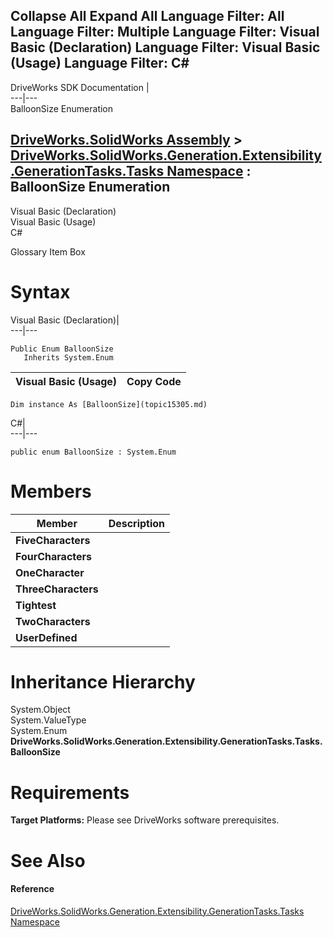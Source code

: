 Collapse All Expand All Language Filter: All  Language Filter: Multiple  Language Filter: Visual Basic (Declaration) Language Filter: Visual Basic (Usage) Language Filter: C#  
---  
DriveWorks SDK Documentation  |   
---|---  
BalloonSize Enumeration   
  
[DriveWorks.SolidWorks Assembly](topic13342.md) > [DriveWorks.SolidWorks.Generation.Extensibility.GenerationTasks.Tasks Namespace](topic15301.md) : BalloonSize Enumeration  
---  
  
Visual Basic (Declaration)    
Visual Basic (Usage)    
C# 

Glossary Item Box

# Syntax

Visual Basic (Declaration)|   
---|---  
      
    
    Public Enum BalloonSize 
       Inherits System.Enum  
  
Visual Basic (Usage)| Copy Code  
---|---  
      
    
    Dim instance As [BalloonSize](topic15305.md)  
  
C#|   
---|---  
      
    
    public enum BalloonSize : System.Enum   
  
# Members

Member| Description  
---|---  
**FiveCharacters**|   
**FourCharacters**|   
**OneCharacter**|   
**ThreeCharacters**|   
**Tightest**|   
**TwoCharacters**|   
**UserDefined**|   
  
# Inheritance Hierarchy

System.Object  
System.ValueType  
System.Enum  
**DriveWorks.SolidWorks.Generation.Extensibility.GenerationTasks.Tasks.BalloonSize**  


# Requirements

**Target Platforms:** Please see DriveWorks software prerequisites.

# See Also

#### Reference

[DriveWorks.SolidWorks.Generation.Extensibility.GenerationTasks.Tasks Namespace](topic15301.md)


